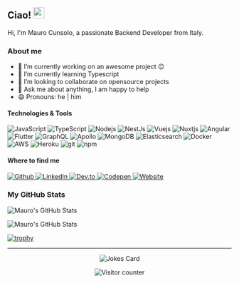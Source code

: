 ## Ciao! <img src="https://media.giphy.com/media/hvRJCLFzcasrR4ia7z/giphy.gif" width="25px">
<p>Hi, I'm Mauro Cunsolo, a passionate Backend Developer from Italy.</p>

### About me
- 🔭 I’m currently working on an awesome project :wink:
- 🌱 I’m currently learning Typescript
- 👯 I’m looking to collaborate on opensource projects
- 💬 Ask me about anything, I am happy to help
- 😄 Pronouns: he | him

#### Technologies & Tools
<p>
  <img alt="JavaScript" src="https://img.shields.io/badge/-JavaScript-efd81d?style=flat-square&logo=javascript&logoColor=white" />
  <img alt="TypeScript" src="https://img.shields.io/badge/-TypeScript-0076c7?style=flat-square&logo=typescript&logoColor=white" />
  <img alt="Nodejs" src="https://img.shields.io/badge/-Nodejs-87bf00?style=flat-square&logo=node.js&logoColor=white" />
  <img alt="NestJs" src="https://img.shields.io/badge/-NestJs-d9214b?style=flat-square&logo=nestjs&logoColor=white" />
  <img alt="Vuejs" src="https://img.shields.io/badge/-Vue.js-3fb27f?style=flat-square&logo=vue.js&logoColor=white" />
  <img alt="Nuxtjs" src="https://img.shields.io/badge/-Nuxt.js-374759?style=flat-square&logo=nuxt.js&logoColor=white" />
  <img alt="Angular" src="https://img.shields.io/badge/-Angular-bd012d?style=flat-square&logo=angular&logoColor=white" />
  <img alt="Flutter" src="https://img.shields.io/badge/-Flutter-1389fd?style=flat-square&logo=flutter&logoColor=white" />
  <img alt="GraphQL" src="https://img.shields.io/badge/-GraphQL-de33a6?style=flat-square&logo=graphql&logoColor=white" />
  <img alt="Apollo" src="https://img.shields.io/badge/-Apollo%20GraphQL-303030?style=flat-square&logo=apollo-graphql&logoColor=white" />
  <img alt="MongoDB" src="https://img.shields.io/badge/-MongoDB-418b21?style=flat-square&logo=mongodb&logoColor=white" />
  <img alt="Elasticsearch" src="https://img.shields.io/badge/-Elasticsearch-1d3649?style=flat-square&logo=elasticsearch&logoColor=white" />
  <img alt="Docker" src="https://img.shields.io/badge/-Docker-2391e6?style=flat-square&logo=docker&logoColor=white" />
  <img alt="AWS" src="https://img.shields.io/badge/-AWS-f79400?style=flat-square&logo=aws&logoColor=white" />
  <img alt="Heroku" src="https://img.shields.io/badge/-Heroku-3e0094?style=flat-square&logo=heroku&logoColor=white" />
  <img alt="git" src="https://img.shields.io/badge/-Git-e94e31?style=flat-square&logo=git&logoColor=white" />
  <img alt="npm" src="https://img.shields.io/badge/-NPM-c53635?style=flat-square&logo=npm&logoColor=white" />
</p>

#### Where to find me
<p>
  <a href="https://github.com/maku85" target="_blank">
    <img alt="Github" src="https://img.shields.io/badge/-GitHub-302f2f?style=for-the-badge&logo=github&logoColor=white" />
  </a>
  <a href="https://www.linkedin.com/in/mauro-cunsolo" target="_blank">
    <img alt="LinkedIn" src="https://img.shields.io/badge/-LinkedIn-056aae?&style=for-the-badge&logo=linkedin&logoColor=white" />
  </a>
  <a href="https://dev.to/maku85">
    <img alt="Dev.to" src="https://img.shields.io/badge/-Dev.to-000000?&style=for-the-badge&logo=dev-dot-to&logoColor=white">
  </a>
  <a href="https://codepen.io/maku85">
    <img alt="Codepen" src="https://img.shields.io/badge/-Codepen-000000?&style=for-the-badge&logo=codepen&logoColor=white">
  </a>
  <a href="https://www.maurocunsolo.com">
    <img alt="Website" src="https://img.shields.io/badge/-Website-c0372e?&style=for-the-badge&logo=website&logoColor=white">
  </a>
</p>

### My GitHub Stats

<p><img align="center" src="https://github-readme-stats.vercel.app/api/top-langs/?username=maku85" alt="Mauro's GitHub Stats" /></p>
<p><img src="https://github-readme-stats.vercel.app/api?username=maku85" alt="Mauro's GitHub Stats" /></p>

[![trophy](https://github-profile-trophy.vercel.app/?username=maku85)](https://github.com/ryo-ma/github-profile-trophy)


<!--
If you like what I do, maybe consider buying me a coffee/tea 🥺👉👈
<a href="https://www.buymeacoffee.com/maku85" target="_blank"><img src="https://cdn.buymeacoffee.com/buttons/v2/default-red.png" alt="Buy Me A Coffee" width="150" ></a>
-->

----
<p align="center"><img src="https://readme-jokes.vercel.app/api" alt="Jokes Card" /></p>
<p align="center"><img src="https://visitor-badge.glitch.me/badge?page_id=maku85.maku85" alt="Visitor counter" /></p>


<!--
**maku85/maku85** is a ✨ _special_ ✨ repository because its `README.md` (this file) appears on your GitHub profile.

Here are some ideas to get you started:

- 🔭 I’m currently working on ...
- 🌱 I’m currently learning ...
- 👯 I’m looking to collaborate on ...
- 🤔 I’m looking for help with ...
- 💬 Ask me about ...
- 📫 How to reach me: ...
- 😄 Pronouns: ...
- ⚡ Fun fact: ...
-->
